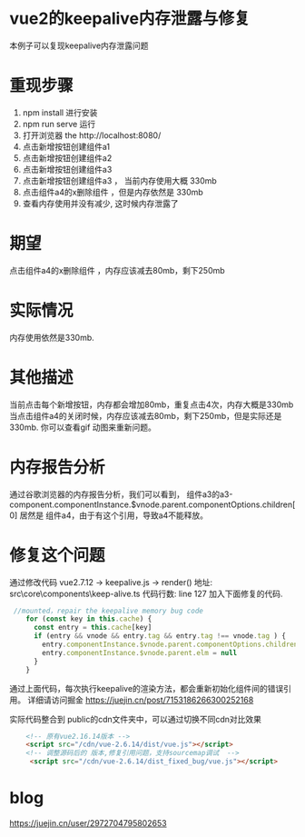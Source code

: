 #  vue2的keepalive内存泄露与修复
本例子可以复现keepalive内存泄露问题
# 重现步骤
1. npm install  进行安装
2. npm run serve  运行
3. 打开浏览器 the http://localhost:8080/
4. 点击新增按钮创建组件a1
5. 点击新增按钮创建组件a2
6. 点击新增按钮创建组件a3
7. 点击新增按钮创建组件a3 ， 当前内存使用大概 330mb
8. 点击组件a4的x删除组件 ，但是内存依然是 330mb
9. 查看内存使用并没有减少, 这时候内存泄露了
# 期望
点击组件a4的x删除组件 ，内存应该减去80mb，剩下250mb
# 实际情况
内存使用依然是330mb.
# 其他描述
当前点击每个新增按钮，内存都会增加80mb，重复点击4次，内存大概是330mb
当点击组件a4的关闭时候，内存应该减去80mb，剩下250mb，但是实际还是330mb.
你可以查看gif 动图来重新问题。
# 内存报告分析
通过谷歌浏览器的内存报告分析，我们可以看到，
组件a3的a3-component.componentInstance.$vnode.parent.componentOptions.children[0]  居然是 组件a4，由于有这个引用，导致a4不能释放。

# 修复这个问题
通过修改代码 vue2.7.12 -> keepalive.js -> render() 
地址: src\core\components\keep-alive.ts
代码行数: line 127 加入下面修复的代码.
```js
 //mounted，repair the keepalive memory bug code
    for (const key in this.cache) {
      const entry = this.cache[key]
      if (entry && vnode && entry.tag && entry.tag !== vnode.tag ) { 
        entry.componentInstance.$vnode.parent.componentOptions.children = []
        entry.componentInstance.$vnode.parent.elm = null
      }
    }
```
通过上面代码，每次执行keepalive的渲染方法，都会重新初始化组件间的错误引用。
详细请访问掘金 https://juejin.cn/post/7153186266300252168

实际代码整合到 public的cdn文件夹中，可以通过切换不同cdn对比效果
```html 
    <!-- 原有vue2.16.14版本 -->
    <script src="/cdn/vue-2.6.14/dist/vue.js"></script>
    <!-- 调整源码后的 版本,修复引用问题，支持sourcemap调试  -->
     <script src="/cdn/vue-2.6.14/dist_fixed_bug/vue.js"></script> 
```

# blog
https://juejin.cn/user/2972704795802653